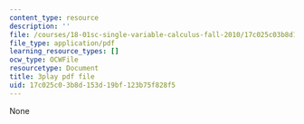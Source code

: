 ```yaml
---
content_type: resource
description: ''
file: /courses/18-01sc-single-variable-calculus-fall-2010/17c025c03b8d153d19bf123b75f828f5_owkMzpN8WDc.pdf
file_type: application/pdf
learning_resource_types: []
ocw_type: OCWFile
resourcetype: Document
title: 3play pdf file
uid: 17c025c0-3b8d-153d-19bf-123b75f828f5
---
```

None


